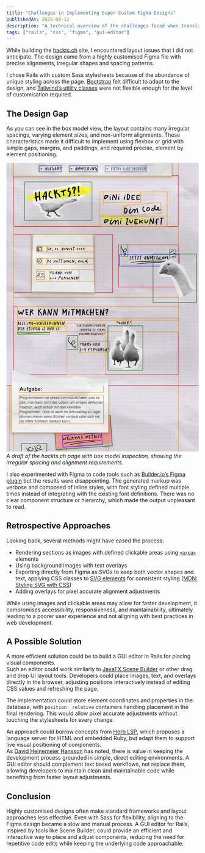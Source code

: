 ```yaml
---
title: "Challenges in Implementing Super Custom Figma Designs"
publishedAt: 2025-08-12
description: "A technical overview of the challenges faced when translating highly customized Figma designs into a Rails application. This article discusses layout issues, the limitations of CSS frameworks like Bootstrap and Tailwind, and suggests a GUI editor design for more efficient component positioning."
tags: ["rails", "css", "figma", "gui-editor"]
---
```


While building the [hackts.ch](https://hackts.ch) site, I encountered layout issues that I did not anticipate. The design came from a highly customised Figma file with precise alignments, irregular shapes and spacing patterns.

I chose Rails with custom Sass stylesheets because of the abundance of unique styling across the page. [Bootstrap](https://getbootstrap.com/) felt difficult to adapt to the design, and [Tailwind’s utility classes](https://tailwindcss.com/docs/utility-first) were not flexible enough for the level of customisation required.

## The Design Gap

As you can see in the box model view, the layout contains many irregular spacings, varying element sizes, and non-uniform alignments. These characteristics made it difficult to implement using flexbox or grid with simple gaps, margins, and paddings, and required precise, element by element positioning.

![hackts.ch homepage with debug rendering](../../assets/blog/hackts_debug.webp)  
*A draft of the hackts.ch page with box model inspection, showing the irregular spacing and alignment requirements.*

I also experimented with Figma to code tools such as [Builder.io’s Figma plugin](https://www.builder.io/c/docs/figma-to-builder) but the results were disappointing. The generated markup was verbose and composed of inline styles, with font styling defined multiple times instead of integrating with the existing font definitions. There was no clear component structure or hierarchy, which made the output unpleasant to read.

## Retrospective Approaches

Looking back, several methods might have eased the process:

- Rendering sections as images with defined clickable areas using [`<area>`](https://developer.mozilla.org/en-US/docs/Web/HTML/Reference/Elements/area) elements  
- Using background images with text overlays  
- Exporting directly from Figma as SVGs to keep both vector shapes and text, applying CSS classes to [SVG elements](https://developer.mozilla.org/en-US/docs/Web/SVG/Reference/Element/style) for consistent styling ([MDN: Styling SVG with CSS](https://developer.mozilla.org/en-US/docs/Web/SVG/Tutorial/SVG_and_CSS))  
- Adding overlays for pixel accurate alignment adjustments  

While using images and clickable areas may allow for faster development, it compromises accessibility, responsiveness, and maintainability, ultimately leading to a poorer user experience and not aligning with best practices in web development.

## A Possible Solution

A more efficient solution could be to build a GUI editor in Rails for placing visual components.  
Such an editor could work similarly to [JavaFX Scene Builder](https://openjfx.io/scenebuilder/) or other drag and drop UI layout tools. Developers could place images, text, and overlays directly in the browser, adjusting positions interactively instead of editing CSS values and refreshing the page.

The implementation could store element coordinates and properties in the database, with `position: relative` containers handling placement in the final rendering. This would allow pixel accurate adjustments without touching the stylesheets for every change.

An approach could borrow concepts from [Herb LSP](https://marcoroth.dev/posts/introducing-herb), which proposes a language server for HTML and embedded Ruby, but adapt them to support live visual positioning of components.  
As [David Heinemeier Hansson](https://world.hey.com/dhh/finding-the-last-editor-dae701cc) has noted, there is value in keeping the development process grounded in simple, direct editing environments. A GUI editor should complement text based workflows, not replace them, allowing developers to maintain clean and maintainable code while benefiting from faster layout adjustments.

## Conclusion

Highly customised designs often make standard frameworks and layout approaches less effective. Even with Sass for flexibility, aligning to the Figma design became a slow and manual process. A GUI editor for Rails, inspired by tools like Scene Builder, could provide an efficient and interactive way to place and adjust components, reducing the need for repetitive code edits while keeping the underlying code approachable.
